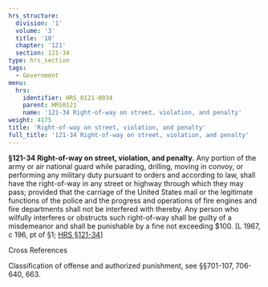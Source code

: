 ```yaml
---
hrs_structure:
  division: '1'
  volume: '3'
  title: '10'
  chapter: '121'
  section: 121-34
type: hrs_section
tags:
  - Government
menu:
  hrs:
    identifier: HRS_0121-0034
    parent: HRS0121
    name: '121-34 Right-of-way on street, violation, and penalty'
weight: 4175
title: 'Right-of-way on street, violation, and penalty'
full_title: '121-34 Right-of-way on street, violation, and penalty'
---
```

**§121-34 Right-of-way on street, violation, and penalty.** Any portion of the army or air national guard while parading, drilling, moving in convoy, or performing any military duty pursuant to orders and according to law, shall have the right-of-way in any street or highway through which they may pass; provided that the carriage of the United States mail or the legitimate functions of the police and the progress and operations of fire engines and fire departments shall not be interfered with thereby. Any person who wilfully interferes or obstructs such right-of-way shall be guilty of a misdemeanor and shall be punishable by a fine not exceeding $100\. [L 1967, c 196, pt of §1; [HRS §121-34](/title-10/chapter-121/section-121-34/)]

Cross References

Classification of offense and authorized punishment, see §§701-107, 706-640, 663.